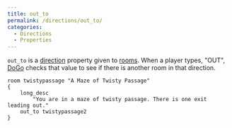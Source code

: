 ```yaml
---
title: out_to
permalink: /directions/out_to/
categories: 
  - Directions
  - Properties
---
```


`out_to` is a [direction](direction) property given to
[rooms](rooms). When a player types, "OUT",
[DoGo](DoGo) checks that value to see if there is another
room in that direction.

    room twistypassage "A Maze of Twisty Passage"
    {
        long_desc
            "You are in a maze of twisty passage. There is one exit leading out."
        out_to twistypassage2
    }
